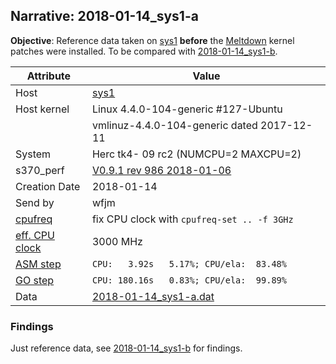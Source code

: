 ## Narrative: 2018-01-14_sys1-a

**Objective**: Reference data taken on [sys1](hostinfo_sys1.md) **before** the
[Meltdown](https://en.wikipedia.org/wiki/Meltdown_(security_vulnerability))
kernel patches were installed.
To be compared with [ 2018-01-14_sys1-b]( 2018-01-14_sys1-b.md).

| Attribute | Value |
| --------- | ----- |
| Host   | [sys1](hostinfo_sys1.md) |
| Host kernel | Linux 4.4.0-104-generic #127-Ubuntu |
|             | vmlinuz-4.4.0-104-generic dated 2017-12-11 |
| System | Herc tk4- 09 rc2 (NUMCPU=2 MAXCPU=2) |
| s370_perf | [V0.9.1  rev  986  2018-01-06](https://github.com/wfjm/s370-perf/blob/8a90021/codes/s370_perf.asm) |
| Creation Date | 2018-01-14 |
| Send by | wfjm |
| [cpufreq](README_narr.md#user-content-cpufreq) | fix CPU clock with `cpufreq-set .. -f 3GHz` |
| [eff. CPU clock](README_narr.md#user-content-effclk) | 3000 MHz |
| [ASM step](README_narr.md#user-content-asm) | `CPU:   3.92s   5.17%; CPU/ela:  83.48%` |
| [GO step](README_narr.md#user-content-go)   | `CPU: 180.16s   0.83%; CPU/ela:  99.89%` |
| Data | [2018-01-14_sys1-a.dat](../data/2018-01-14_sys1-a.dat) |

### Findings <a name="find"></a>

Just reference data, see [2018-01-14_sys1-b](2018-01-14_sys1-b.md) for findings.
